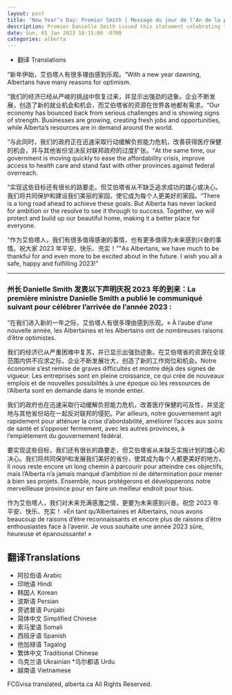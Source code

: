 ```yaml
---
layout: post
title: "New Year’s Day: Premier Smith | Message du jour de l’An de la première ministre Danielle Smith"
description: Premier Danielle Smith issued this statement celebrating the arrival of 2023:
date: Sun, 01 Jan 2023 10:15:00 -0700
categories: alberta
---
```


* 翻译 Translations

“新年伊始，艾伯塔人有很多理由感到乐观。“With a new year dawning, Albertans have many reasons for optimism.

“我们的经济已经从严峻的挑战中恢复过来，并显示出强劲的迹象。企业不断发展，创造了新的就业机会和机会，而艾伯塔省的资源在世界各地都有需求。“Our economy has bounced back from serious challenges and is showing signs of strength. Businesses are growing, creating fresh jobs and opportunities, while Alberta’s resources are in demand around the world.

“与此同时，我们的政府正在迅速采取行动缓解负担能力危机，改善获得医疗保健的机会，并与其他省份坚决反对联邦政府的过度扩张。“At the same time, our government is moving quickly to ease the affordability crisis, improve access to health care and stand fast with other provinces against federal overreach.

“实现这些目标还有很长的路要走。但艾伯塔省从不缺乏追求成功的雄心或决心。我们将共同保护和建设我们美丽的家园，使它成为每个人更美好的家园。“There is a long road ahead to achieve these goals. But Alberta has never lacked for ambition or the resolve to see it through to success. Together, we will protect and build up our beautiful home, making it a better place for everyone.

“作为艾伯塔人，我们有很多值得感谢的事情，也有更多值得为未来感到兴奋的事情。祝大家 2023 年平安、快乐、充实！”"As Albertans, we have much to be thankful for and even more to be excited about in the future. I wish you all a safe, happy and fulfilling 2023!”

* * ** *

### 州长 Danielle Smith 发表以下声明庆祝 2023 年的到来：La première ministre Danielle Smith a publié le communiqué suivant pour célébrer l’arrivée de l’année 2023 :

“在我们进入新的一年之际，艾伯塔人有很多理由感到乐观。« À l’aube d’une nouvelle année, les Albertaines et les Albertains ont de nombreuses raisons d’être optimistes.

我们的经济已从严重困难中复苏，并已显示出强劲迹象。在艾伯塔省的资源在全球范围内供不应求之际，企业不断发展壮大，创造了新的工作岗位和机会。Notre économie s’est remise de graves difficultés et montre déjà des signes de vigueur. Les entreprises sont en pleine croissance, ce qui crée de nouveaux emplois et de nouvelles possibilités à une époque où les ressources de l’Alberta sont en demande dans le monde entier.

我们的政府也在迅速采取行动缓解负担能力危机，改善医疗保健的可及性，并坚定地与其他省份站在一起反对联邦的侵犯。Par ailleurs, notre gouvernement agit rapidement pour atténuer la crise d’abordabilité, améliorer l’accès aux soins de santé et s’opposer fermement, avec les autres provinces, à l’empiètement du gouvernement fédéral.

要实现这些目标，我们还有很长的路要走，但艾伯塔省从未缺乏实施计划的雄心和决心。我们将共同保护和发展我们美好的省份，使其成为每个人都更美好的地方。Il nous reste encore un long chemin à parcourir pour atteindre ces objectifs, mais l’Alberta n’a jamais manqué d’ambition ni de détermination pour mener à bien ses projets. Ensemble, nous protégerons et développerons notre merveilleuse province pour en faire un meilleur endroit pour tous.

作为艾伯塔人，我们对未来充满感激之情，更要为未来感到兴奋。祝您 2023 年平安、快乐、充实！ »En tant qu’Albertaines et Albertains, nous avons beaucoup de raisons d’être reconnaissants et encore plus de raisons d’être enthousiastes face à l’avenir. Je vous souhaite une année 2023 sûre, heureuse et épanouissante! »

## 翻译Translations

* 阿拉伯语 Arabic
* 印地语 Hindi
* 韩国人 Korean
* 波斯语 Persian
* 旁遮普语 Punjabi
* 简体中文 Simplified Chinese
* 索马里语 Somali
* 西班牙语 Spanish
* 他加禄语 Tagalog
* 繁体中文 Traditional Chinese
* 乌克兰语 Ukrainian
*乌尔都语 Urdu
* 越南语 Vietnamese

FCGvisa translated, alberta.ca All Rights Reserved.
